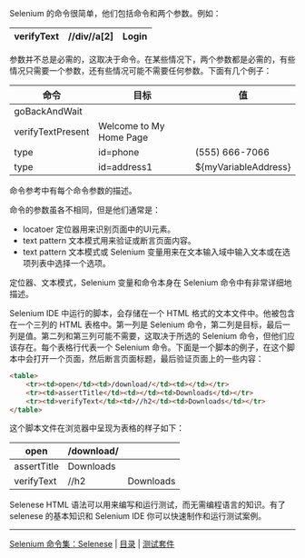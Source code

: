Selenium 的命令很简单，他们包括命令和两个参数。例如：

|  verifyText  |    //div//a[2]    |  Login            |     
| ------------- | ---------------- | ------------ |

参数并不总是必需的，这取决于命令。在某些情况下，两个参数都是必需的，有些情况只需要一个参数，还有些情况可能不需要任何参数。下面有几个例子：

|  命令  |     目标      |   值      |    
| ------------- | ------------------------------------------- | ------------ |
|  goBackAndWait |            | |
| verifyTextPresent | Welcome to My Home Page | |
|   type       |  id=phone  |  (555) 666-7066  |     
|  type  | id=address1   |   ${myVariableAddress}  |     

命令参考中有每个命令参数的描述。

命令的参数虽各不相同，但是他们通常是：

* locatoer 定位器用来识别页面中的UI元素。
* text pattern 文本模式用来验证或断言页面内容。
* text pattern 文本模式或 Selenium 变量用来在文本输入域中输入文本或在选项列表中选择一个选项。

定位器、文本模式，Selenium 变量和命令本身在 Selenium 命令中有非常详细地描述。 　　 　　

Selenium IDE 中运行的脚本，会存储在一个 HTML 格式的文本文件中。他被包含在一个三列的 HTML 表格中。第一列是 Selenium 命令，第二列是目标，最后一列是值。第二列和第三列可能不需要，这取决于所选的 Selenium 命令，但他们应该存在。每个表格行代表一个 Selenium 命令。下面是一个脚本的例子，在这个脚本中会打开一个页面，然后断言页面标题，最后验证页面上的一些内容：

```html
<table>
    <tr><td>open</td><td>/download/</td><td></td></tr>
    <tr><td>assertTitle</td><td></td><td>Downloads</td></tr>
    <tr><td>verifyText</td><td>//h2</td><td>Downloads</td></tr>
</table>
```

这个脚本文件在浏览器中呈现为表格的样子如下：

|  open         | /download/  |            |     
| ------------- | ---------------- | ------------ |
|  assertTitle  |  Downloads  |            |
| verifyText    |  //h2       |  Downloads |

Selenese HTML 语法可以用来编写和运行测试，而无需编程语言的知识。有了 selenese 的基本知识和 Selenium IDE 你可以快速制作和运行测试案例。


---
[Selenium 命令集：Selenese](Selenese.md) | [目录](README.md) | [测试套件](Suites.md)
